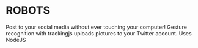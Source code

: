 # ROBOTS

Post to your social media without ever touching your computer!
Gesture recognition with trackingjs uploads pictures to your Twitter account.
Uses NodeJS 